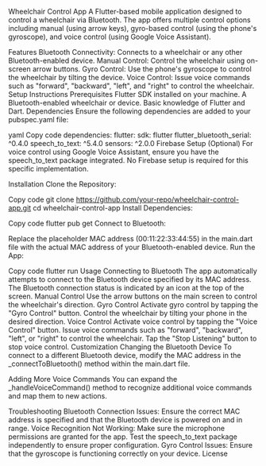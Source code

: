 Wheelchair Control App
A Flutter-based mobile application designed to control a wheelchair via Bluetooth. The app offers multiple control options including manual (using arrow keys), gyro-based control (using the phone's gyroscope), and voice control (using Google Voice Assistant).

Features
Bluetooth Connectivity: Connects to a wheelchair or any other Bluetooth-enabled device.
Manual Control: Control the wheelchair using on-screen arrow buttons.
Gyro Control: Use the phone's gyroscope to control the wheelchair by tilting the device.
Voice Control: Issue voice commands such as "forward", "backward", "left", and "right" to control the wheelchair.
Setup Instructions
Prerequisites
Flutter SDK installed on your machine.
A Bluetooth-enabled wheelchair or device.
Basic knowledge of Flutter and Dart.
Dependencies
Ensure the following dependencies are added to your pubspec.yaml file:

yaml
Copy code
dependencies:
flutter:
sdk: flutter
flutter_bluetooth_serial: ^0.4.0
speech_to_text: ^5.4.0
sensors: ^2.0.0
Firebase Setup (Optional)
For voice control using Google Voice Assistant, ensure you have the speech_to_text package integrated. No Firebase setup is required for this specific implementation.

Installation
Clone the Repository:


Copy code
git clone https://github.com/your-repo/wheelchair-control-app.git
cd wheelchair-control-app
Install Dependencies:

Copy code
flutter pub get
Connect to Bluetooth:

Replace the placeholder MAC address (00:11:22:33:44:55) in the main.dart file with the actual MAC address of your Bluetooth-enabled device.
Run the App:


Copy code
flutter run
Usage
Connecting to Bluetooth
The app automatically attempts to connect to the Bluetooth device specified by its MAC address.
The Bluetooth connection status is indicated by an icon at the top of the screen.
Manual Control
Use the arrow buttons on the main screen to control the wheelchair's direction.
Gyro Control
Activate gyro control by tapping the "Gyro Control" button.
Control the wheelchair by tilting your phone in the desired direction.
Voice Control
Activate voice control by tapping the "Voice Control" button.
Issue voice commands such as "forward", "backward", "left", or "right" to control the wheelchair.
Tap the "Stop Listening" button to stop voice control.
Customization
Changing the Bluetooth Device
To connect to a different Bluetooth device, modify the MAC address in the _connectToBluetooth() method within the main.dart file.

Adding More Voice Commands
You can expand the _handleVoiceCommand() method to recognize additional voice commands and map them to new actions.

Troubleshooting
Bluetooth Connection Issues: Ensure the correct MAC address is specified and that the Bluetooth device is powered on and in range.
Voice Recognition Not Working: Make sure the microphone permissions are granted for the app. Test the speech_to_text package independently to ensure proper configuration.
Gyro Control Issues: Ensure that the gyroscope is functioning correctly on your device.
License